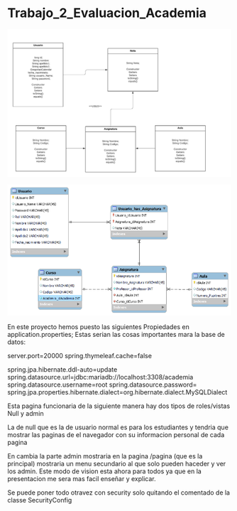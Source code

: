 # Trabajo_2_Evaluacion_Academia

![Image](Diagrama.png)

![Alt Text](AcademiaBD.png)


En este proyecto hemos puesto las siguientes Propiedades en application.properties;
Estas serian las cosas importantes mara la base de datos:

server.port=20000
spring.thymeleaf.cache=false

spring.jpa.hibernate.ddl-auto=update
spring.datasource.url=jdbc:mariadb://localhost:3308/academia
spring.datasource.username=root
spring.datasource.password=
spring.jpa.properties.hibernate.dialect=org.hibernate.dialect.MySQLDialect


Esta pagina funcionaria de la siguiente manera hay dos tipos de roles/vistas Null y admin

La de null que es la de usuario normal es para los estudiantes y tendria que mostrar las paginas de el navegador con su informacion personal de cada pagina

En cambia la parte admin mostraria en la pagina /pagina (que es la principal) mostraria un menu secundario al que solo pueden haceder y ver los admin.
Este modo de vision esta ahora para todos ya que en la presentacion me sera mas facil enseñar y explicar.

Se puede poner todo otravez con security solo quitando el comentado de la classe SecurityConfig
